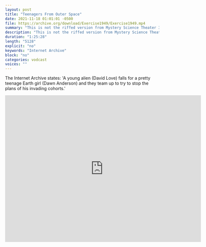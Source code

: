 ```yaml
---
layout: post
title: "Teenagers From Outer Space"
date: 2021-11-18 01:01:01 -0500
file: https://archive.org/download/Exercise1949/Exercise1949.mp4
summary: "This is not the riffed version from Mystery Science Theater 3000."
description: "This is not the riffed version from Mystery Science Theater 3000."
duration: "1:25:28"
length: "5128"
explicit: "no" 
keywords: "Internet Archive"
block: "no" 
categories: vodcast
voices: ""
---
```


The Internet Archive states: 'A young alien (David Love) falls for a pretty teenage Earth girl (Dawn Anderson) and they team up to try to stop the plans of his invading cohorts.'

<iframe src="https://archive.org/embed/TeenagersFromOuterSpace" width="640" height="480" frameborder="0" webkitallowfullscreen="true" mozallowfullscreen="true" allowfullscreen></iframe>
